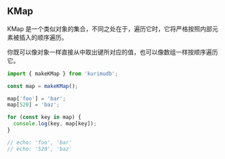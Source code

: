 ## KMap

<!-- KMap is a collection of like objects, the difference is that it will be traversed in strict insertion order. -->

KMap 是一个类似对象的集合，不同之处在于，遍历它时，它将严格按照内部元素被插入的顺序遍历。

你既可以像对象一样直接从中取出键所对应的值，也可以像数组一样按顺序遍历它。

```js
import { makeKMap } from 'kurimudb';

const map = makeKMap();

map['foo'] = 'bar';
map[520] = 'baz';

for (const key in map) {
  console.log(key, map[key]);
}

// echo: 'foo', 'bar'
// echo: '520', 'baz'
```
